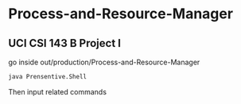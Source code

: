 # Process-and-Resource-Manager
## UCI CSI 143 B Project I

go inside out/production/Process-and-Resource-Manager
```bash
java Prensentive.Shell 
```
Then input related commands
